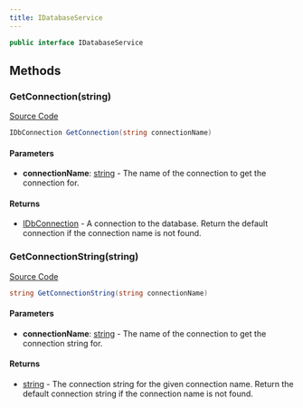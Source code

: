 ```yaml
---
title: IDatabaseService
---
```


```csharp
public interface IDatabaseService
```

## Methods

### GetConnection(string)

[Source Code](https://github.com/swiftly-solution/swiftlys2/blob/beta/managed/src/SwiftlyS2.Shared/Modules/Database/IDatabaseService.cs#L19)

```csharp
IDbConnection GetConnection(string connectionName)
```

#### Parameters

- **connectionName**: [string](https://learn.microsoft.com/dotnet/api/system.string) - The name of the connection to get the connection for.

#### Returns

- [IDbConnection](https://learn.microsoft.com/dotnet/api/system.data.idbconnection) - A connection to the database. Return the default connection if the connection name is not found.

### GetConnectionString(string)

[Source Code](https://github.com/swiftly-solution/swiftlys2/blob/beta/managed/src/SwiftlyS2.Shared/Modules/Database/IDatabaseService.cs#L12)

```csharp
string GetConnectionString(string connectionName)
```

#### Parameters

- **connectionName**: [string](https://learn.microsoft.com/dotnet/api/system.string) - The name of the connection to get the connection string for.

#### Returns

- [string](https://learn.microsoft.com/dotnet/api/system.string) - The connection string for the given connection name. Return the default connection string if the connection name is not found.

